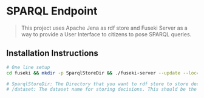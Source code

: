 # SPARQL Endpoint

> This project uses Apache Jena as rdf store and Fuseki Server as a way to provide a User Interface to citizens to pose SPARQL queries.

## Installation Instructions

``` bash
# One line setup
cd fuseki && mkdir -p SparqlStoreDir && ./fuseki-server --update --loc=SparqlStoreDir /dataset

# SparqlStoreDir: The Directory that you want to rdf store to store decisions
# /dataset: The dataset name for storing decisions. This should be the same with dataset config value of n3-composer.
```